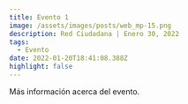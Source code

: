 ```yaml
---
title: Evento 1
image: /assets/images/posts/web_mp-15.png
description: Red Ciudadana | Enero 30, 2022
tags:
  - Evento
date: 2022-01-20T18:41:08.388Z
highlight: false
---
```

Más información acerca del evento.